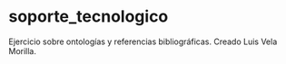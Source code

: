 # soporte_tecnologico
Ejercicio sobre ontologías y referencias bibliográficas. Creado Luis Vela Morilla.
